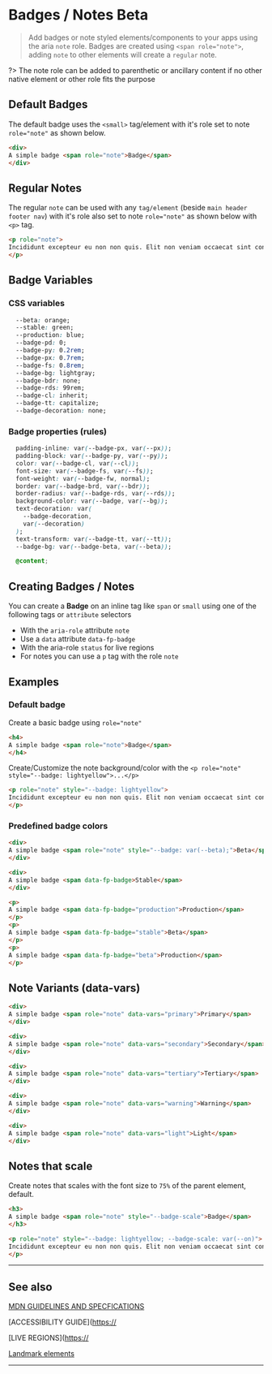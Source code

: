 # Badges / Notes <span role="note" aria-label="status" style="--badge: var(--beta)">Beta</span>

> Add badges or note styled elements/components to your apps using the aria `note` role. Badges are created using `<span role="note">`, adding `note` to other elements will create a `regular` note.

?> The note role can be added to parenthetic or ancillary content if no other native element or other role fits the purpose

## Default Badges

The default badge uses the `<small>` tag/element with it's role set to note `role="note"` as shown below.

```html preview
<div>
A simple badge <span role="note">Badge</span>
</div>
```

## Regular Notes

The regular `note` can be used with any `tag/element` (beside `main header footer nav`) with it's role also set to note `role="note"` as shown below with `<p>` tag.

```html preview
<p role="note">
Incididunt excepteur eu non non quis. Elit non veniam occaecat sint consequat laborum. Laboris velit labore amet in do reprehenderit consectetur commodo consectetur ullamco aliqua. Nulla exercitation sunt id aliquip eiusmod ad amet laboris dolore laborum amet. Ullamco duis ex eiusmod Lorem esse mollit qui cillum laboris. Culpa aliquip quis cillum sit ipsum consectetur ipsum aute.
</p>
```

## Badge Variables

### CSS variables

```css
  --beta: orange;
  --stable: green;
  --production: blue;
  --badge-pd: 0;
  --badge-py: 0.2rem;
  --badge-px: 0.7rem;
  --badge-fs: 0.8rem;
  --badge-bg: lightgray;
  --badge-bdr: none;
  --badge-rds: 99rem;
  --badge-cl: inherit;
  --badge-tt: capitalize;
  --badge-decoration: none;
```

### Badge properties (rules)

```css
  padding-inline: var(--badge-px, var(--px));
  padding-block: var(--badge-py, var(--py));
  color: var(--badge-cl, var(--cl));
  font-size: var(--badge-fs, var(--fs));
  font-weight: var(--badge-fw, normal);
  border: var(--badge-brd, var(--bdr));
  border-radius: var(--badge-rds, var(--rds));
  background-color: var(--badge, var(--bg));
  text-decoration: var(
    --badge-decoration,
    var(--decoration)
  );
  text-transform: var(--badge-tt, var(--tt));
  --badge-bg: var(--badge-beta, var(--beta));

  @content;
```

## Creating Badges / Notes

You can create a **Badge** on an inline tag like `span` or `small` using one of the following tags or `attribute` selectors

- With the `aria-role` attribute `note`
- Use a `data` attribute `data-fp-badge`
- With the aria-role `status` for live regions
- For notes you can use a `p` tag with the role `note`

## Examples

### Default badge

Create a basic badge using `role="note"`

```html preview
<h4>
A simple badge <span role="note">Badge</span>
</h4>
```

Create/Customize the note background/color with the `<p role="note" style="--badge: lightyellow">...</p>`

```html preview
<p role="note" style="--badge: lightyellow">
Incididunt excepteur eu non non quis. Elit non veniam occaecat sint consequat laborum. Laboris velit labore amet in do reprehenderit consectetur commodo consectetur ullamco aliqua. Nulla exercitation sunt id aliquip eiusmod ad amet laboris dolore laborum amet. Ullamco duis ex eiusmod Lorem esse mollit qui cillum laboris. Culpa aliquip quis cillum sit ipsum consectetur ipsum aute.
</p>
```

### Predefined badge colors

```html preview
<div>
A simple badge <span role="note" style="--badge: var(--beta);">Beta</span>
</div>
```

```html preview
<div>
A simple badge <span data-fp-badge>Stable</span>
</div>
```

```html preview
<p>
A simple badge <span data-fp-badge="production">Production</span>
</p>
<p>
A simple badge <span data-fp-badge="stable">Beta</span>
</p>
<p>
A simple badge <span data-fp-badge="beta">Production</span>
</p>
```

## Note Variants (data-vars)

```html preview
<div>
A simple badge <span role="note" data-vars="primary">Primary</span>
</div>
```

```html preview
<div>
A simple badge <span role="note" data-vars="secondary">Secondary</span>
</div>
```

```html preview
<div>
A simple badge <span role="note" data-vars="tertiary">Tertiary</span>
</div>
```

```html preview
<div>
A simple badge <span role="note" data-vars="warning">Warning</span>
</div>
```

```html preview
<div>
A simple badge <span role="note" data-vars="light">Light</span>
</div>
```

## Notes that scale

Create notes that scales with the font size to `75%` of the parent element, default.

```html preview
<h3>
A simple badge <span role="note" style="--badge-scale">Badge</span>
</h3>
```

```html preview
<p role="note" style="--badge: lightyellow; --badge-scale: var(--on)">
Incididunt excepteur eu non non quis. Elit non veniam occaecat sint consequat laborum. Laboris velit labore amet in do reprehenderit consectetur commodo consectetur ullamco aliqua. Nulla exercitation sunt id aliquip eiusmod ad amet laboris dolore laborum amet. Ullamco duis ex eiusmod Lorem esse mollit qui cillum laboris. Culpa aliquip quis cillum sit ipsum consectetur ipsum aute.
</p>
```

----

## See also

[MDN GUIDELINES AND SPECFICATIONS](https://developer.mozilla.org/en-US/docs/Web/Accessibility/ARIA/Roles/note_role ':_target="_blank"')

[ACCESSIBILITY GUIDE]([https://](https://www.w3.org/TR/wai-aria-1.1/#note ':_target="_blank"')

[LIVE REGIONS]([https://](https://developer.mozilla.org/en-US/docs/Web/Accessibility/ARIA/ARIA_Live_Regions ':_target="_blank"')

[Landmark elements](https://web.dev/use-landmarks/ ':target="_blank"')

----
